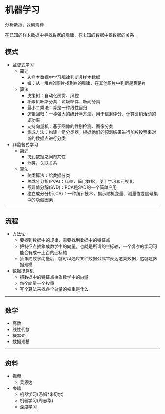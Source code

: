 #   机器学习

分析数据，找到规律

在已知的样本数据中寻找数据的规律，在未知的数据中找数据的关系

##  模式
-   监督式学习
    -   简述
        -   从样本数据中学习规律判断非样本数据
        -   如：从一堆`狗`的图片找到`狗`的规律，在其他图片中判断是否是`狗`
    -   算法
        -   决策树：自动化房贷、风控
        -   朴素贝叶斯分类：垃圾邮件、新闻分类
        -   最小二乘法：算是一种线性回归
        -   逻辑回归：一种强大的统计学方法，用于信用评分、计算营销活动的成功率
        -   支持向量机：基于图像的性别检测、图像分类
        -   集成方法：构建一组分类器，根据他们的预测结果进行加权投票来对新的数据点进行分类
-   非监督式学习
    -   简述
        -   找到数据之间的共性
        -   分类，关联关系
    -   算法
        -   聚类算法：给数据分类
        -   主成分分析(PCA)：压缩、简化数据，便于学习和可视化
        -   奇异值分解(SVD)：PCA是SVD的一个简单应用
        -   独立成分分析(ICA)：一种统计技术，揭示随机变量、测量值或信号集中的隐藏因素

----

##  流程
-   方法论
    -   要找到数据中的规律，需要找到数据中的特征点
    -   把特征点抽象成数学中的向量，也就是所谓的坐标轴，一个复杂的学习可能会有成十上百的坐标轴
    -   抽象成数学向量后，就可以通过某种数据公式来表达这类数据，这就是数据建模
-   数据搅拌机
    -   把数据中的特征点抽象数学中的向量
    -   每个向量一个权重
    -   写个算法来找各个向量的权重是什么

----

##  数学
-   高数
-   线性代数
-   概率论
-   数据建模

----

##  资料
-   视频
    -   吴恩达
-   书籍
    -   机器学习(汤姆*米切尔)
    -   机器学习(周志华)
    -   深度学习